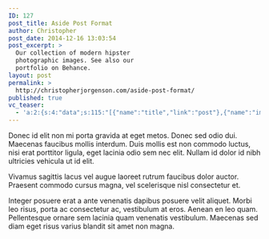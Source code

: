 ```yaml
---
ID: 127
post_title: Aside Post Format
author: Christopher
post_date: 2014-12-16 13:03:54
post_excerpt: >
  Our collection of modern hipster
  photographic images. See also our
  portfolio on Behance.
layout: post
permalink: >
  http://christopherjorgenson.com/aside-post-format/
published: true
vc_teaser:
  - 'a:2:{s:4:"data";s:115:"[{"name":"title","link":"post"},{"name":"image","image":"featured","link":"none"},{"name":"text","mode":"excerpt"}]";s:7:"bgcolor";s:0:"";}'
---
```

Donec id elit non mi porta gravida at eget metos. Donec sed odio dui. Maecenas faucibus mollis interdum. Duis mollis est non commodo luctus, nisi erat porttitor ligula, eget lacinia odio sem nec elit. Nullam id dolor id nibh ultricies vehicula ut id elit.

Vivamus sagittis lacus vel augue laoreet rutrum faucibus dolor auctor. Praesent commodo cursus magna, vel scelerisque nisl consectetur et.

Integer posuere erat a ante venenatis dapibus posuere velit aliquet. Morbi leo risus, porta ac consectetur ac, vestibulum at eros. Aenean en leo quam. Pellentesque ornare sem lacinia quam venenatis vestibulum. Maecenas sed diam eget risus varius blandit sit amet non magna.